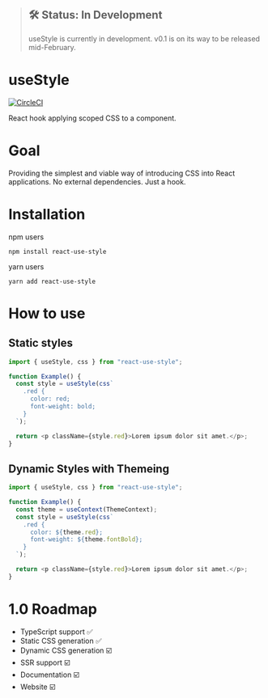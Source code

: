 > ## 🛠 Status: In Development
>
> useStyle is currently in development. v0.1 is on its way to be released mid-February.

# useStyle

[![CircleCI](https://circleci.com/gh/pietmichal/react-use-style/tree/master.svg?style=svg)](https://circleci.com/gh/pietmichal/react-use-style/tree/master)

React hook applying scoped CSS to a component.

# Goal

Providing the simplest and viable way of introducing CSS into React applications. No external dependencies. Just a hook.

# Installation

npm users

```
npm install react-use-style
```

yarn users

```
yarn add react-use-style
```

# How to use

## Static styles

```javascript
import { useStyle, css } from "react-use-style";

function Example() {
  const style = useStyle(css`
    .red {
      color: red;
      font-weight: bold;
    }
  `);

  return <p className={style.red}>Lorem ipsum dolor sit amet.</p>;
}
```

## Dynamic Styles with Themeing

```javascript
import { useStyle, css } from "react-use-style";

function Example() {
  const theme = useContext(ThemeContext);
  const style = useStyle(css`
    .red {
      color: ${theme.red};
      font-weight: ${theme.fontBold};
    }
  `);

  return <p className={style.red}>Lorem ipsum dolor sit amet.</p>;
}
```

# 1.0 Roadmap

- TypeScript support ✅
- Static CSS generation ✅
- Dynamic CSS generation ☑️
- SSR support ☑️
- Documentation ☑️
- Website ☑️
